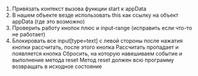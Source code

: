 1) Привязать контекст вызова функции start к appData
2) В нашем объекте везде использовать this как ссылку на объект appData (где это возможно)
3) Проверить работу кнопок плюс и input-range (исправить если что-то не работает)
4) Блокировать все input[type=text] с левой стороны после нажатия кнопки рассчитать, после этого кнопка Рассчитать пропадает и появляется кнопка Сбросить, на которую навешиваем событие и выполнение метода reset
Метод reset должен всю программу возвращать в исходное состояние
